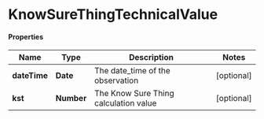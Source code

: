 # KnowSureThingTechnicalValue

#### Properties
Name | Type | Description | Notes
------------ | ------------- | ------------- | -------------
**dateTime** | **Date** | The date_time of the observation | [optional] 
**kst** | **Number** | The Know Sure Thing calculation value | [optional] 



